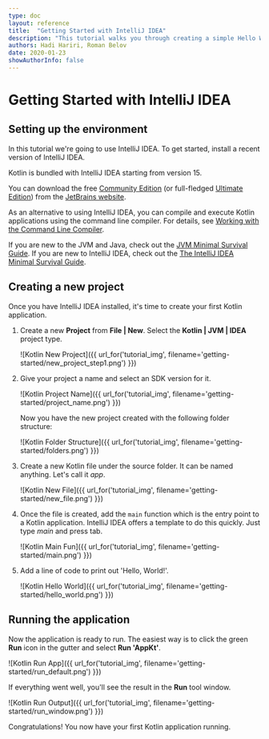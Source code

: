 ```yaml
---
type: doc
layout: reference
title:  "Getting Started with IntelliJ IDEA"
description: "This tutorial walks you through creating a simple Hello World application using IntelliJ IDEA."
authors: Hadi Hariri, Roman Belov
date: 2020-01-23
showAuthorInfo: false
---
```

# Getting Started with IntelliJ IDEA

## Setting up the environment

In this tutorial we're going to use IntelliJ IDEA. To get started, install a recent version of IntelliJ IDEA.

Kotlin is bundled with IntelliJ IDEA starting from version 15.

You can download the free [Community Edition][intellijdownload] (or full-fledged [Ultimate Edition][intellijdownload]) from the [JetBrains website][jetbrains].

As an alternative to using IntelliJ IDEA, you can compile and execute Kotlin applications using the command line compiler. For details, see [Working with the Command Line Compiler][getting_started_command_line].

If you are new to the JVM and Java, check out the [JVM Minimal Survival Guide](http://hadihariri.com/2013/12/29/jvm-minimal-survival-guide-for-the-dotnet-developer/).
If you are new to IntelliJ IDEA, check out the [The IntelliJ IDEA Minimal Survival Guide](http://hadihariri.com/2014/01/06/intellij-idea-minimal-survival-guide/).

## Creating a new project
Once you have IntelliJ IDEA installed, it's time to create your first Kotlin application.
1. Create a new __Project__ from __File \| New__. Select the __Kotlin \| JVM \| IDEA__ project type.

   ![Kotlin New Project]({{ url_for('tutorial_img', filename='getting-started/new_project_step1.png') }})

2. Give your project a name and select an SDK version for it.

   ![Kotlin Project Name]({{ url_for('tutorial_img', filename='getting-started/project_name.png') }})

   Now you have the new project created with the following folder structure:

   ![Kotlin Folder Structure]({{ url_for('tutorial_img', filename='getting-started/folders.png') }})

3. Create a new Kotlin file under the source folder. It can be named anything. Let's call it *app*.

   ![Kotlin New File]({{ url_for('tutorial_img', filename='getting-started/new_file.png') }})

4. Once the file is created, add the `main` function which is the entry point to a Kotlin application. IntelliJ IDEA offers a template to do this quickly. Just type *main* and press tab.

   ![Kotlin Main Fun]({{ url_for('tutorial_img', filename='getting-started/main.png') }})

5. Add a line of code to print out 'Hello, World!'.

   ![Kotlin Hello World]({{ url_for('tutorial_img', filename='getting-started/hello_world.png') }})

## Running the application

Now the application is ready to run. The easiest way is to click the green __Run__ icon in the gutter and select __Run 'AppKt'__.

   ![Kotlin Run App]({{ url_for('tutorial_img', filename='getting-started/run_default.png') }})

If everything went well, you'll see the result in the **Run** tool window.

   ![Kotlin Run Output]({{ url_for('tutorial_img', filename='getting-started/run_window.png') }})

Congratulations! You now have your first Kotlin application running.

[intellijdownload]: http://www.jetbrains.com/idea/download/index.html
[jetbrains]: http://www.jetbrains.com
[getting_started_command_line]: command-line.html
